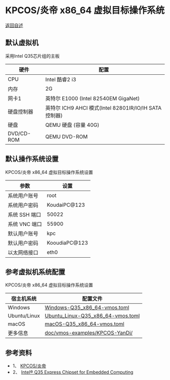 # KPCOS/炎帝 x86_64 虚拟目标操作系统

  [返回自述](https://github.com/david921518/qkd-app/blob/master/README.md)
  
## 默认虚拟机

  采用Intel Q35芯片组的主板

| 硬件 | 配置 |
|------|------|
| CPU | Intel 酷睿2 i3 |
| 内存 | 2G |
| 网卡1 | 英特尔 E1000 (Intel 82540EM GigaNet) |
| 硬盘控制器 | 英特尔 ICH9 AHCI 模式(Intel 82801IR/IO/IH SATA 控制器) |
| 硬盘 | QEMU 硬盘 (容量 40G) |
| DVD/CD-ROM | QEMU DVD-ROM |

## 默认操作系统设置

  KPCOS/炎帝 x86_64 虚拟目标操作系统设置

| 参数 | 设置 |
|------|------|
| 系统用户账号 | root |
| 系统用户密码 | KoudaiPC@123 |
| 系统 SSH 端口 | 50022 |
| 系统 VNC 端口 | 55900 |
| 默认用户账号 | kpc |
| 默认用户密码 | KooudiaPC@123 |
| 以太网络接口 | eth0 |

## 参考虚拟机系统配置

  KPCOS/炎帝 x86_64 虚拟目标操作系统设置

| 宿主机系统 | 配置文件 |
|------|------|
| Windows | [Windows-Q35_x86_64-vmos.toml](https://github.com/david921518/qkd-app/blob/master/doc/vmos-examples/KPCOS-YanDi/Windows-Q35_x86_64-vmos.toml) |
| Ubuntu/Linux | [Ubuntu_Linux-Q35_x86_64-vmos.toml](https://github.com/david921518/qkd-app/blob/master/doc/vmos-examples/KPCOS-YanDi/Ubuntu_Linux-Q35_x86_64-vmos.toml) |
| macOS | [macOS-Q35_x86_64-vmos.toml](https://github.com/david921518/qkd-app/blob/master/doc/vmos-examples/KPCOS-YanDi/macOS-Q35_x86_64-vmos.toml) |
| 更多信息 | [doc/vmos-examples/KPCOS-YanDi/](https://github.com/david921518/qkd-app/blob/master/doc/vmos-examples/KPCOS-YanDi/README.md) |

## 参考资料

- 1、 [KPCOS/炎帝](https://gitee.com/m8t/kpcos/tree/master/distro/yandi)
- 2、 [Intel® Q35 Express Chipset for Embedded Computing](https://www.intel.cn/content/dam/www/public/us/en/documents/product-briefs/q35-chipset-brief.pdf)
